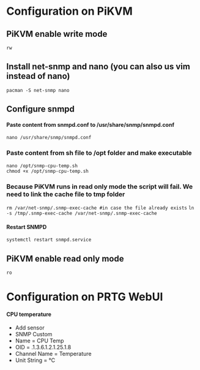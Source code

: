 # Configuration on PiKVM
## PiKVM enable write mode
`rw`

## Install net-snmp and nano (you can also us vim instead of nano)
`pacman -S net-snmp nano`

## Configure snmpd
#### Paste content from snmpd.conf to /usr/share/snmp/snmpd.conf
`nano /usr/share/snmp/snmpd.conf`

### Paste content from sh file to /opt folder and make executable
`nano /opt/snmp-cpu-temp.sh`  
`chmod +x /opt/snmp-cpu-temp.sh`

### Because PiKVM runs in read only mode the script will fail. We need to link the cache file to tmp folder
`rm /var/net-snmp/.snmp-exec-cache #in case the file already exists`
`ln -s /tmp/.snmp-exec-cache /var/net-snmp/.snmp-exec-cache`

#### Restart SNMPD
`systemctl restart snmpd.service`

## PiKVM enable read only mode
`ro`

# Configuration on PRTG WebUI
#### CPU temperature
* Add sensor
* SNMP Custom
* Name = CPU Temp
* OID = .1.3.6.1.2.1.25.1.8
* Channel Name = Temperature
* Unit String = °C
